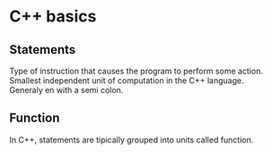 # C++ basics

## Statements

Type of instruction that causes the program to perform some action.  
Smallest independent unit of computation in the C++ language.  
Generaly en with a semi colon.


## Function

In C++, statements are tipically grouped into units called function.  
